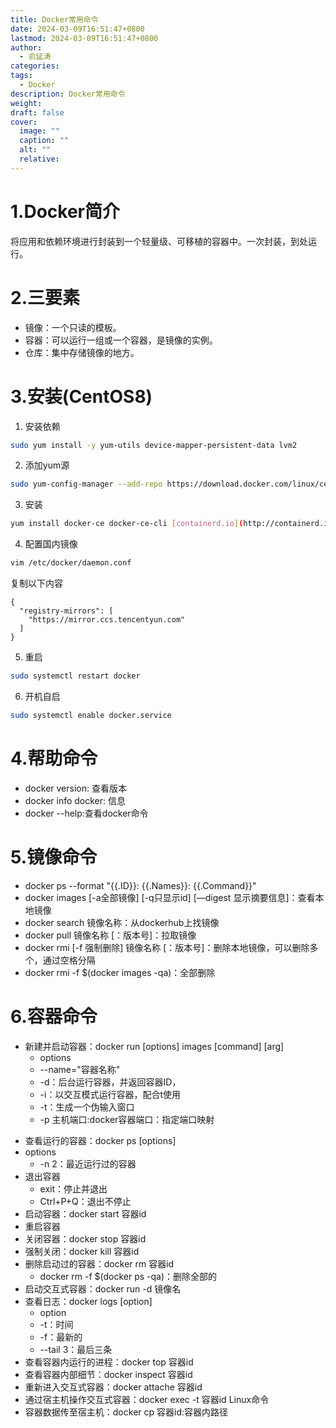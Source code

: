 ```yaml
---
title: Docker常用命令
date: 2024-03-09T16:51:47+0800
lastmod: 2024-03-09T16:51:47+0800
author:
  - 俞延涛
categories: 
tags:
  - Docker
description: Docker常用命令
weight: 
draft: false
cover:
  image: ""
  caption: ""
  alt: ""
  relative:
---
```

# 1.Docker简介
将应用和依赖环境进行封装到一个轻量级、可移植的容器中。一次封装，到处运行。

# 2.三要素

* 镜像：一个只读的模板。
* 容器：可以运行一组或一个容器，是镜像的实例。
* 仓库：集中存储镜像的地方。

# 3.安装(CentOS8)

1. 安装依赖
```bash
sudo yum install -y yum-utils device-mapper-persistent-data lvm2
```
2. 添加yum源
```bash
sudo yum-config-manager --add-repo https://download.docker.com/linux/centos/docker-ce.repo
```
3. 安装
```bash
yum install docker-ce docker-ce-cli [containerd.io](http://containerd.io/) --allowerasing
```
4. 配置国内镜像
```bash 
vim /etc/docker/daemon.conf
```
复制以下内容
```text
{
  "registry-mirrors": [
    "https://mirror.ccs.tencentyun.com"
  ]
}
```
5. 重启
```bash 
sudo systemctl restart docker
```
6. 开机自启
```bash 
sudo systemctl enable docker.service
```

# 4.帮助命令

* docker version: 查看版本
* docker info docker: 信息
* docker --help:查看docker命令

# 5.镜像命令

* docker ps --format "{{.ID}}: {{.Names}}: {{.Command}}"
* docker images [-a全部镜像] [-q只显示id] [—digest 显示摘要信息]：查看本地镜像
* docker search 镜像名称：从dockerhub上找镜像
* docker pull 镜像名称 [：版本号]：拉取镜像
* docker rmi [-f 强制删除] 镜像名称 [：版本号]：删除本地镜像，可以删除多个，通过空格分隔
* docker rmi -f $(docker images -qa)：全部删除

# 6.容器命令

* 新建并启动容器：docker run [options] images [command] [arg]
	- options
	- --name="容器名称"
	- -d：后台运行容器，并返回容器ID，
	- -i：以交互模式运行容器，配合t使用
	- -t：生成一个伪输入窗口
	- -p 主机端口:docker容器端口：指定端口映射
- 查看运行的容器：docker ps [options]
- options
	- -n 2：最近运行过的容器
- 退出容器
	- exit：停止并退出
	- Ctrl+P+Q：退出不停止
- 启动容器：docker start 容器id
- 重启容器
- 关闭容器：docker stop 容器id
- 强制关闭：docker kill 容器id
- 删除启动过的容器：docker rm 容器id
	- docker rm -f $(docker ps -qa)：删除全部的
- 启动交互式容器：docker run -d 镜像名
- 查看日志：docker logs [option]
	- option
	- -t：时间
	- -f：最新的
	- --tail 3：最后三条
- 查看容器内运行的进程：docker top 容器id
- 查看容器内部细节：docker inspect 容器id
- 重新进入交互式容器：docker attache 容器id
- 通过宿主机操作交互式容器：docker exec -t 容器id Linux命令
- 容器数据传至宿主机：docker cp 容器id:容器内路径

